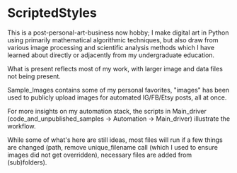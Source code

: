 # ScriptedStyles

This is a post-personal-art-business now hobby; I make digital art in Python using primarily mathematical algorithmic techniques, but also draw from various image processing and scientific analysis methods which I have learned about directly or adjacently from my undergraduate education. 

What is present reflects most of my work, with larger image and data files not being present. 

Sample_Images contains some of my personal favorites, "images" has been used to publicly upload images for automated IG/FB/Etsy posts, all at once. 

For more insights on my automation stack, the scripts in Main_driver (code_and_unpublished_samples -> Automation -> Main_driver) illustrate the workflow. 

While some of what's here are still ideas, most files will run if a few things are changed (path, remove unique_filename call (which I used to ensure images did not get overridden), necessary files are added from (sub)folders). 
